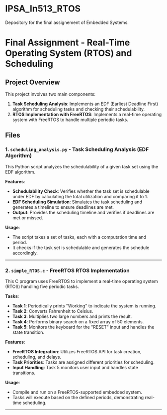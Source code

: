 # IPSA_In513_RTOS
Depository for the final assignement of Embedded Systems.


# Final Assignment - Real-Time Operating System (RTOS) and Scheduling

## Project Overview

This project involves two main components:

1. **Task Scheduling Analysis**: Implements an EDF (Earliest Deadline First) algorithm for scheduling tasks and checking their schedulability.
2. **RTOS Implementation with FreeRTOS**: Implements a real-time operating system with FreeRTOS to handle multiple periodic tasks.

## Files

### 1. `scheduling_analysis.py` - Task Scheduling Analysis (EDF Algorithm)

This Python script analyzes the schedulability of a given task set using the EDF algorithm.

**Features**:
- **Schedulability Check**: Verifies whether the task set is schedulable under EDF by calculating the total utilization and comparing it to 1.
- **EDF Scheduling Simulation**: Simulates the task scheduling and generates a timeline to ensure deadlines are met.
- **Output**: Provides the scheduling timeline and verifies if deadlines are met or missed.

**Usage**:
- The script takes a set of tasks, each with a computation time and period.
- It checks if the task set is schedulable and generates the schedule accordingly.

---

### 2. `simple_RTOS.c` - FreeRTOS RTOS Implementation

This C program uses FreeRTOS to implement a real-time operating system (RTOS) handling five periodic tasks.

**Tasks**:
- **Task 1**: Periodically prints "Working" to indicate the system is running.
- **Task 2**: Converts Fahrenheit to Celsius.
- **Task 3**: Multiplies two large numbers and prints the result.
- **Task 4**: Performs binary search on a fixed array of 50 elements.
- **Task 5**: Monitors the keyboard for the "RESET" input and handles the state transition.

**Features**:
- **FreeRTOS Integration**: Utilizes FreeRTOS API for task creation, scheduling, and delays.
- **Task Priorities**: Tasks are assigned different priorities for scheduling.
- **Input Handling**: Task 5 monitors user input and handles state transitions.

**Usage**:
- Compile and run on a FreeRTOS-supported embedded system.
- Tasks will execute based on the defined periods, demonstrating real-time scheduling.

---

